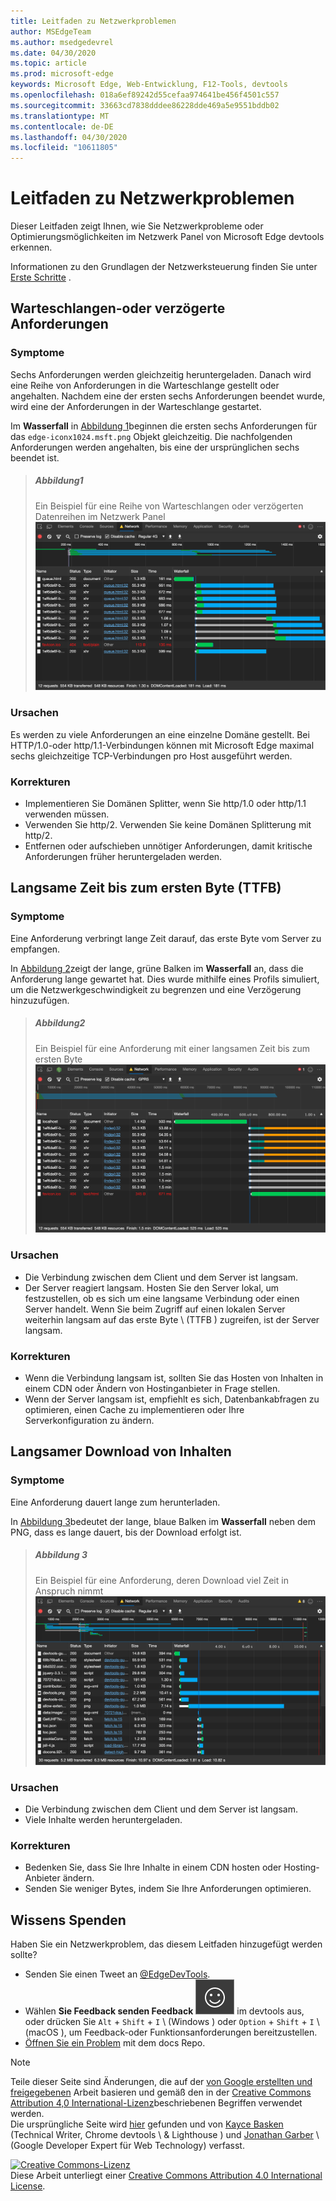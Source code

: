 ```yaml
---
title: Leitfaden zu Netzwerkproblemen
author: MSEdgeTeam
ms.author: msedgedevrel
ms.date: 04/30/2020
ms.topic: article
ms.prod: microsoft-edge
keywords: Microsoft Edge, Web-Entwicklung, F12-Tools, devtools
ms.openlocfilehash: 018a6ef89242d55cefaa974641be456f4501c557
ms.sourcegitcommit: 33663cd7838dddee86228dde469a5e9551bddb02
ms.translationtype: MT
ms.contentlocale: de-DE
ms.lasthandoff: 04/30/2020
ms.locfileid: "10611805"
---
```

<!-- Copyright Kayce Basques and Jonathan Garbee

   Licensed under the Apache License, Version 2.0 (the "License");
   you may not use this file except in compliance with the License.
   You may obtain a copy of the License at

       https://www.apache.org/licenses/LICENSE-2.0

   Unless required by applicable law or agreed to in writing, software
   distributed under the License is distributed on an "AS IS" BASIS,
   WITHOUT WARRANTIES OR CONDITIONS OF ANY KIND, either express or implied.
   See the License for the specific language governing permissions and
   limitations under the License.  -->





# Leitfaden zu Netzwerkproblemen   




Dieser Leitfaden zeigt Ihnen, wie Sie Netzwerkprobleme oder Optimierungsmöglichkeiten im Netzwerk Panel von Microsoft Edge devtools erkennen.  

Informationen zu den Grundlagen der Netzwerksteuerung finden Sie unter [Erste Schritte][NetworkPerformance] .  

## Warteschlangen-oder verzögerte Anforderungen   

### Symptome  

Sechs Anforderungen werden gleichzeitig heruntergeladen.  Danach wird eine Reihe von Anforderungen in die Warteschlange gestellt oder angehalten.  Nachdem eine der ersten sechs Anforderungen beendet wurde, wird eine der Anforderungen in der Warteschlange gestartet.  

Im **Wasserfall** in [Abbildung 1](#figure-1)beginnen die ersten sechs Anforderungen für das `edge-iconx1024.msft.png` Objekt gleichzeitig.  Die nachfolgenden Anforderungen werden angehalten, bis eine der ursprünglichen sechs beendet ist.  

> ##### Abbildung1  
> Ein Beispiel für eine Reihe von Warteschlangen oder verzögerten Datenreihen im Netzwerk Panel  
> ![Ein Beispiel für eine Reihe von Warteschlangen oder verzögerten Datenreihen im Netzwerk Panel][ImageStalled]  

### Ursachen  

Es werden zu viele Anforderungen an eine einzelne Domäne gestellt.  Bei HTTP/1.0-oder http/1.1-Verbindungen können mit Microsoft Edge maximal sechs gleichzeitige TCP-Verbindungen pro Host ausgeführt werden.  

### Korrekturen  

*   Implementieren Sie Domänen Splitter, wenn Sie http/1.0 oder http/1.1 verwenden müssen.  
*   Verwenden Sie http/2.  Verwenden Sie keine Domänen Splitterung mit http/2.  
*   Entfernen oder aufschieben unnötiger Anforderungen, damit kritische Anforderungen früher heruntergeladen werden.  

## Langsame Zeit bis zum ersten Byte (TTFB)   

### Symptome  

Eine Anforderung verbringt lange Zeit darauf, das erste Byte vom Server zu empfangen.  

In [Abbildung 2](#figure-2)zeigt der lange, grüne Balken im **Wasserfall** an, dass die Anforderung lange gewartet hat.  Dies wurde mithilfe eines Profils simuliert, um die Netzwerkgeschwindigkeit zu begrenzen und eine Verzögerung hinzuzufügen.  

> ##### Abbildung2  
> Ein Beispiel für eine Anforderung mit einer langsamen Zeit bis zum ersten Byte  
> ![Ein Beispiel für eine Anforderung mit einer langsamen Zeit bis zum ersten Byte][ImageSlowTimeToFirstByte]  

### Ursachen  

*   Die Verbindung zwischen dem Client und dem Server ist langsam.  
*   Der Server reagiert langsam.  Hosten Sie den Server lokal, um festzustellen, ob es sich um eine langsame Verbindung oder einen Server handelt.  Wenn Sie beim Zugriff auf einen lokalen Server weiterhin langsam auf das erste Byte \ (TTFB \) zugreifen, ist der Server langsam.  

### Korrekturen  

*   Wenn die Verbindung langsam ist, sollten Sie das Hosten von Inhalten in einem CDN oder Ändern von Hostinganbieter in Frage stellen.  
*   Wenn der Server langsam ist, empfiehlt es sich, Datenbankabfragen zu optimieren, einen Cache zu implementieren oder Ihre Serverkonfiguration zu ändern.  

## Langsamer Download von Inhalten   

### Symptome  

Eine Anforderung dauert lange zum herunterladen.  

In [Abbildung 3](#figure-3)bedeutet der lange, blaue Balken im **Wasserfall** neben dem PNG, dass es lange dauert, bis der Download erfolgt ist.  

> ##### Abbildung 3  
> Ein Beispiel für eine Anforderung, deren Download viel Zeit in Anspruch nimmt  
> ![Ein Beispiel für eine Anforderung, deren Download viel Zeit in Anspruch nimmt][ImageSlowContentDownload]  

### Ursachen  

*   Die Verbindung zwischen dem Client und dem Server ist langsam.  
*   Viele Inhalte werden heruntergeladen.  

### Korrekturen  

*   Bedenken Sie, dass Sie Ihre Inhalte in einem CDN hosten oder Hosting-Anbieter ändern.  
*   Senden Sie weniger Bytes, indem Sie Ihre Anforderungen optimieren.  

## Wissens Spenden  

Haben Sie ein Netzwerkproblem, das diesem Leitfaden hinzugefügt werden sollte?  

*   Senden Sie einen Tweet an [@EdgeDevTools][MicrosoftEdgeTweet].  
*   Wählen **Sie Feedback senden Feedback** ![ senden ][ImageSendFeedbackIcon] im devtools aus, oder drücken Sie `Alt` + `Shift` + `I` \ (Windows \) oder `Option` + `Shift` + `I` \ (macOS \), um Feedback-oder Funktionsanforderungen bereitzustellen.  
*   [Öffnen Sie ein Problem][WebFundamentalsIssue] mit dem docs Repo.  

<!--   -->  



<!-- image links -->  

[ImageSendFeedbackIcon]: /microsoft-edge/devtools-guide-chromium/media/smile-icon.msft.png  

[ImageStalled]: /microsoft-edge/devtools-guide-chromium/media/network-network-disabled-cache-resources-queue.msft.png "Abbildung 1: Beispiel einer Reihe von Warteschlangen oder verzögerten Datenreihen im Netzwerk Panel"  
[ImageSlowTimeToFirstByte]: /microsoft-edge/devtools-guide-chromium/media/network-network-resources-using-dial-up-profile.msft.png "Abbildung 2: ein Beispiel für eine Anforderung mit einer langsamen Zeit bis zum ersten Byte"  
[ImageSlowContentDownload]: /microsoft-edge/devtools-guide-chromium/media/network-network-resources-edge-devtools.msft.png "Abbildung 3: ein Beispiel für eine Anforderung, deren Download viel Zeit in Anspruch nimmt"  

<!-- links -->  

[NetworkPerformance]: /microsoft-edge/devtools-guide-chromium/network/index "Überprüfen der Netzwerkaktivität in Microsoft Edge devtools"  

[MicrosoftEdgeTweet]: https://twitter.com/intent/tweet?text=@EdgeDevTools%20[Network%20Issues%20Guide%20Suggestion]  

[WebFundamentalsIssue]: https://github.com/MicrosoftDocs/edge-developer/issues/new?title=%5BDevTools%20Network%20Issues%20Guide%20Suggestion%5D "Neues Problem – MicrosoftDocs/Edge – Entwickler"  

> [!NOTE]
> Teile dieser Seite sind Änderungen, die auf der [von Google erstellten und freigegebenen][GoogleSitePolicies] Arbeit basieren und gemäß den in der [Creative Commons Attribution 4,0 International-Lizenz][CCA4IL]beschriebenen Begriffen verwendet werden.  
> Die ursprüngliche Seite wird [hier](https://developers.google.com/web/tools/chrome-devtools/network/issues) gefunden und von [Kayce Basken][KayceBasques] (Technical Writer, Chrome devtools \ & Lighthouse \) und [Jonathan Garber][JonathanGarbee] \ (Google Developer Expert für Web Technology) verfasst.  

[![Creative Commons-Lizenz][CCby4Image]][CCA4IL]  
Diese Arbeit unterliegt einer [Creative Commons Attribution 4.0 International License][CCA4IL].  

[CCA4IL]: https://creativecommons.org/licenses/by/4.0  
[CCby4Image]: https://i.creativecommons.org/l/by/4.0/88x31.png  
[GoogleSitePolicies]: https://developers.google.com/terms/site-policies  
[KayceBasques]: https://developers.google.com/web/resources/contributors/kaycebasques  
[JonathanGarbee]: https://developers.google.com/web/resources/contributors/jonathangarbee
